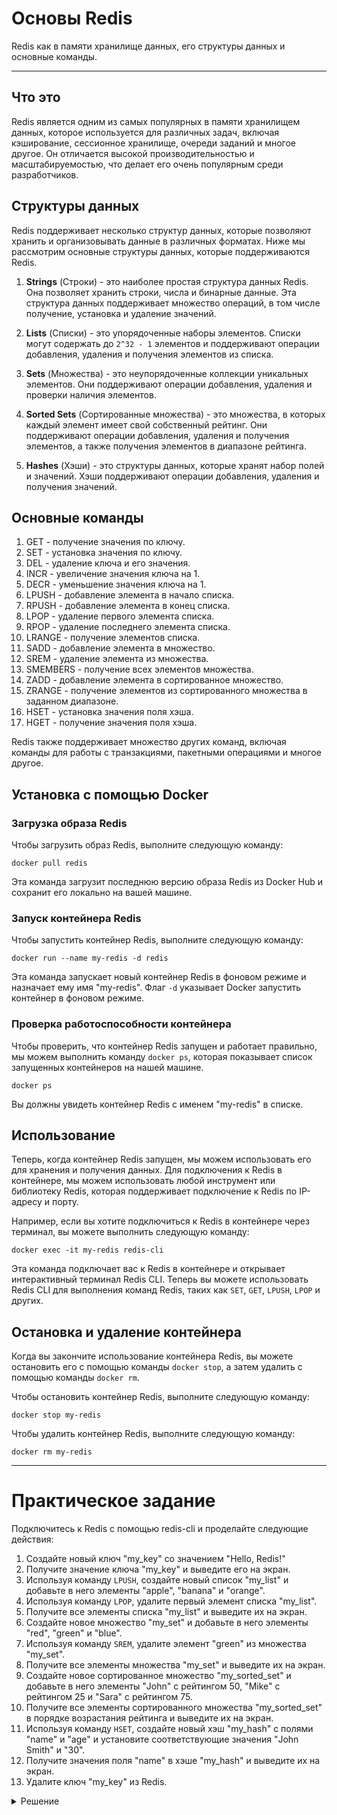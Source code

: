 # Основы Redis

Redis как в памяти хранилище данных, его структуры данных и основные команды.

---

## Что это

Redis является одним из самых популярных в памяти хранилищем данных, которое используется для различных задач, включая кэширование, сессионное хранилище, очереди заданий и многое другое. Он отличается высокой производительностью и масштабируемостью, что делает его очень популярным среди разработчиков.

## Структуры данных

Redis поддерживает несколько структур данных, которые позволяют хранить и организовывать данные в различных форматах. Ниже мы рассмотрим основные структуры данных, которые поддерживаются Redis.

1. **Strings** (Строки) - это наиболее простая структура данных Redis. Она позволяет хранить строки, числа и бинарные данные. Эта структура данных поддерживает множество операций, в том числе получение, установка и удаление значений.

1. **Lists** (Списки) - это упорядоченные наборы элементов. Списки могут содержать до `2^32 - 1` элементов и поддерживают операции добавления, удаления и получения элементов из списка.

1. **Sets** (Множества) - это неупорядоченные коллекции уникальных элементов. Они поддерживают операции добавления, удаления и проверки наличия элементов.

1. **Sorted Sets** (Сортированные множества) - это множества, в которых каждый элемент имеет свой собственный рейтинг. Они поддерживают операции добавления, удаления и получения элементов, а также получения элементов в диапазоне рейтинга.

1. **Hashes** (Хэши) - это структуры данных, которые хранят набор полей и значений. Хэши поддерживают операции добавления, удаления и получения значений.

## Основные команды

1. GET - получение значения по ключу.
1. SET - установка значения по ключу.
1. DEL - удаление ключа и его значения.
1. INCR - увеличение значения ключа на 1.
1. DECR - уменьшение значения ключа на 1.
1. LPUSH - добавление элемента в начало списка.
1. RPUSH - добавление элемента в конец списка.
1. LPOP - удаление первого элемента списка.
1. RPOP - удаление последнего элемента списка.
1. LRANGE - получение элементов списка.
1. SADD - добавление элемента в множество.
1. SREM - удаление элемента из множества.
1. SMEMBERS - получение всех элементов множества.
1. ZADD - добавление элемента в сортированное множество.
1. ZRANGE - получение элементов из сортированного множества в заданном диапазоне.
1. HSET - установка значения поля хэша.
1. HGET - получение значения поля хэша.

Redis также поддерживает множество других команд, включая команды для работы с транзакциями, пакетными операциями и многое другое.

## Установка с помощью Docker

### Загрузка образа Redis

Чтобы загрузить образ Redis, выполните следующую команду:

```shell
docker pull redis
```

Эта команда загрузит последнюю версию образа Redis из Docker Hub и сохранит его локально на вашей машине.

### Запуск контейнера Redis

Чтобы запустить контейнер Redis, выполните следующую команду:

```shell
docker run --name my-redis -d redis
```

Эта команда запускает новый контейнер Redis в фоновом режиме и назначает ему имя "my-redis". Флаг `-d` указывает Docker запустить контейнер в фоновом режиме.

### Проверка работоспособности контейнера

Чтобы проверить, что контейнер Redis запущен и работает правильно, мы можем выполнить команду `docker ps`, которая показывает список запущенных контейнеров на нашей машине.

```shell
docker ps
```

Вы должны увидеть контейнер Redis с именем "my-redis" в списке.

## Использование

Теперь, когда контейнер Redis запущен, мы можем использовать его для хранения и получения данных. Для подключения к Redis в контейнере, мы можем использовать любой инструмент или библиотеку Redis, которая поддерживает подключение к Redis по IP-адресу и порту.

Например, если вы хотите подключиться к Redis в контейнере через терминал, вы можете выполнить следующую команду:

```shell
docker exec -it my-redis redis-cli
```

Эта команда подключает вас к Redis в контейнере и открывает интерактивный терминал Redis CLI. Теперь вы можете использовать Redis CLI для выполнения команд Redis, таких как `SET`, `GET`, `LPUSH`, `LPOP` и других.

## Остановка и удаление контейнера

Когда вы закончите использование контейнера Redis, вы можете остановить его с помощью команды `docker stop`, а затем удалить с помощью команды `docker rm`.

Чтобы остановить контейнер Redis, выполните следующую команду:

```shell
docker stop my-redis
```

Чтобы удалить контейнер Redis, выполните следующую команду:

```shell
docker rm my-redis
```

---

# Практическое задание

Подключитесь к Redis с помощью redis-cli и проделайте следующие действия:

1. Создайте новый ключ "my_key" со значением "Hello, Redis!"
1. Получите значение ключа "my_key" и выведите его на экран.
1. Используя команду `LPUSH`, создайте новый список "my_list" и добавьте в него элементы "apple", "banana" и "orange".
1. Используя команду `LPOP`, удалите первый элемент списка "my_list".
1. Получите все элементы списка "my_list" и выведите их на экран.
1. Создайте новое множество "my_set" и добавьте в него элементы "red", "green" и "blue".
1. Используя команду `SREM`, удалите элемент "green" из множества "my_set".
1. Получите все элементы множества "my_set" и выведите их на экран.
1. Создайте новое сортированное множество "my_sorted_set" и добавьте в него элементы "John" с рейтингом 50, "Mike" с рейтингом 25 и "Sara" с рейтингом 75.
1. Получите все элементы сортированного множества "my_sorted_set" в порядке возрастания рейтинга и выведите их на экран.
1. Используя команду `HSET`, создайте новый хэш "my_hash" с полями "name" и "age" и установите соответствующие значения "John Smith" и "30".
1. Получите значения поля "name" в хэше "my_hash" и выведите их на экран.
1. Удалите ключ "my_key" из Redis.

<details>
    <summary>Решение</summary>

    ```redis-cli
    127.0.0.1:6379> SET my_key "Hello, Redis!"
    OK
    127.0.0.1:6379> GET my_key
    "Hello, Redis!"
    127.0.0.1:6379> LPUSH my_list apple banana orange
    (integer) 3
    127.0.0.1:6379> LPOP my_list
    "orange"
    127.0.0.1:6379> LRANGE my_list 0 -1
    1) "banana"
    2) "apple"
    127.0.0.1:6379> SADD my_set red green blue
    (integer) 3
    127.0.0.1:6379> SMEMBERS my_set
    1) "green"
    2) "red"
    3) "blue"
    127.0.0.1:6379> SREM my_set green
    (integer) 1
    127.0.0.1:6379> ZADD my_sorted_set 50 John 25 Mike 75 Sara
    (integer) 3
    127.0.0.1:6379> ZRANGE my_sorted_set 0 -1
    1) "Mike"
    2) "John"
    3) "Sara"
    127.0.0.1:6379> ZRANGE my_sorted_set 0 -1 REV
    1) "Sara"
    2) "John"
    3) "Mike"
    127.0.0.1:6379> HSET my_hash name "John Smith" age 30
    (integer) 2
    127.0.0.1:6379> HGET my_hash name
    "John Smith"
    127.0.0.1:6379> DEL my_key
    (integer) 1
    ```
</details>
